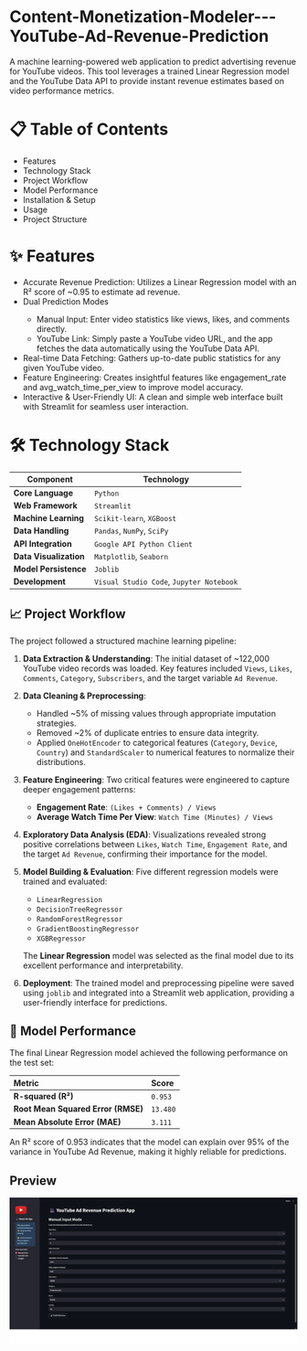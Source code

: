 # Content-Monetization-Modeler---YouTube-Ad-Revenue-Prediction

A machine learning-powered web application to predict advertising revenue for YouTube videos. This tool leverages a trained Linear Regression model and the YouTube Data API to provide instant revenue estimates based on video performance metrics.

# 📋 Table of Contents

<ul>
  <li>Features</li>
  <li>Technology Stack</li>
  <li>Project Workflow</li>
  <li>Model Performance</li>
  <li>Installation & Setup</li>
  <li>Usage</li>
  <li>Project Structure</li>
</ul>

# ✨ Features

<ul>
  <li>Accurate Revenue Prediction: Utilizes a Linear Regression model with an R² score of ~0.95 to estimate ad revenue.</li>
  <li>Dual Prediction Modes</li>
  <ul>
    <li>Manual Input: Enter video statistics like views, likes, and comments directly.</li>
    <li>YouTube Link: Simply paste a YouTube video URL, and the app fetches the data automatically using the YouTube Data API.</li>
  </ul>
  <li>Real-time Data Fetching: Gathers up-to-date public statistics for any given YouTube video.</li>
  <li>Feature Engineering: Creates insightful features like engagement_rate and avg_watch_time_per_view to improve model accuracy.</li>
  <li>Interactive & User-Friendly UI: A clean and simple web interface built with Streamlit for seamless user interaction.</li>
</ul>

# 🛠️ Technology Stack

| Component | Technology |
|---|---|
| **Core Language** | `Python` |
| **Web Framework** | `Streamlit` |
| **Machine Learning** | `Scikit-learn`, `XGBoost` |
| **Data Handling** | `Pandas`, `NumPy`, `SciPy` |
| **API Integration** | `Google API Python Client` |
| **Data Visualization** | `Matplotlib`, `Seaborn` |
| **Model Persistence** | `Joblib` |
| **Development** | `Visual Studio Code`, `Jupyter Notebook` |

## 📈 Project Workflow

The project followed a structured machine learning pipeline:

1.  **Data Extraction & Understanding**: The initial dataset of ~122,000 YouTube video records was loaded. Key features included `Views`, `Likes`, `Comments`, `Category`, `Subscribers`, and the target variable `Ad Revenue`.

2.  **Data Cleaning & Preprocessing**:
    - Handled ~5% of missing values through appropriate imputation strategies.
    - Removed ~2% of duplicate entries to ensure data integrity.
    - Applied `OneHotEncoder` to categorical features (`Category`, `Device`, `Country`) and `StandardScaler` to numerical features to normalize their distributions.

3.  **Feature Engineering**: Two critical features were engineered to capture deeper engagement patterns:
    - **Engagement Rate**: `(Likes + Comments) / Views`
    - **Average Watch Time Per View**: `Watch Time (Minutes) / Views`

4.  **Exploratory Data Analysis (EDA)**: Visualizations revealed strong positive correlations between `Likes`, `Watch Time`, `Engagement Rate`, and the target `Ad Revenue`, confirming their importance for the model.

5.  **Model Building & Evaluation**: Five different regression models were trained and evaluated:
    - `LinearRegression`
    - `DecisionTreeRegressor`
    - `RandomForestRegressor`
    - `GradientBoostingRegressor`
    - `XGBRegressor`

    The **Linear Regression** model was selected as the final model due to its excellent performance and interpretability.

6.  **Deployment**: The trained model and preprocessing pipeline were saved using `joblib` and integrated into a Streamlit web application, providing a user-friendly interface for predictions.

## 🎯 Model Performance

The final Linear Regression model achieved the following performance on the test set:

| Metric | Score |
| :--- | :--- |
| **R-squared (R²)** | `0.953` |
| **Root Mean Squared Error (RMSE)** | `13.480` |
| **Mean Absolute Error (MAE)** | `3.111` |

An R² score of 0.953 indicates that the model can explain over 95% of the variance in YouTube Ad Revenue, making it highly reliable for predictions.

## Preview 

![Content_Monitization](Content_Monitization.png)




